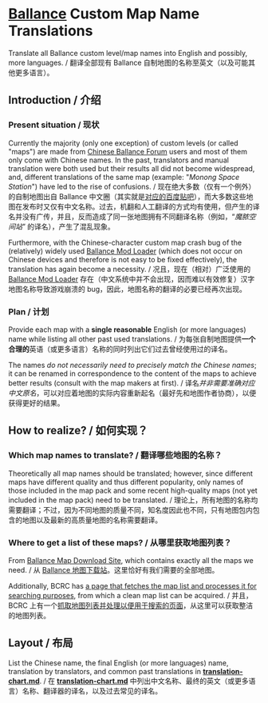 # [Ballance](https://en.wikipedia.org/wiki/Ballance) Custom Map Name Translations

Translate all Ballance custom level/map names into English and possibly, more languages. / 翻译全部现有 Ballance 自制地图的名称至英文（以及可能其他更多语言）。

## Introduction / 介绍

### Present situation / 现状

Currently the majority (only one exception) of custom levels (or called "maps") are made from [Chinese Ballance Forum](https://tieba.baidu.com/ballance) users and most of them only come with Chinese names. In the past, translators and manual translation were both used but their results all did not become widespread, and, different translations of the same map (example: "*Monong Space Station*") have led to the rise of confusions. / 现在绝大多数（仅有一个例外）的自制地图出自 Ballance 中文圈（其实就是[对应的百度贴吧](https://tieba.baidu.com/ballance)），而大多数这些地图在发布时又仅有中文名称。过去，机翻和人工翻译的方式均有使用，但产生的译名并没有广传，并且，反而造成了同一张地图拥有不同翻译名称（例如，“*魔脓空间站*” 的译名），产生了混乱现象。

Furthermore, with the Chinese-character custom map crash bug of the (relatively) widely used [Ballance Mod Loader](https://github.com/Gamepiaynmo/BallanceModLoader) (which does not occur on Chinese devices and therefore is not easy to be fixed effectively), the translation has again become a necessity. / 况且，现在（相对）广泛使用的 [Ballance Mod Loader](https://github.com/Gamepiaynmo/BallanceModLoader) 存在（中文系统中并不会出现，因而难以有效修复）汉字地图名称导致游戏崩溃的 bug，因此，地图名称的翻译的必要已经再次出现。

### Plan / 计划

Provide each map with a **single reasonable** English (or more languages) name while listing all other past used translations. / 为每张自制地图提供**一个合理的**英语（或更多语言）名称的同时列出它们过去曾经使用过的译名。

The names *do not necessarily need to precisely match the Chinese names*; it can be renamed in correspondence to the content of the maps to achieve better results (consult with the map makers at first). / 译名*并非需要准确对应中文原名*，可以对应着地图的实际内容重新起名（最好先和地图作者协商），以便获得更好的结果。

## How to realize? / 如何实现？

### Which map names to translate? / 翻译哪些地图的名称？

Theoretically all map names should be translated; however, since different maps have different quality and thus different popularity, only names of those included in the map pack and some recent high-quality maps (not yet included in the map pack) need to be translated. / 理论上，所有地图的名称均需要翻译；不过，因为不同地图的质量不同，知名度因此也不同，只有地图包内包含的地图以及最新的高质量地图的名称需要翻译。

### Where to get a list of these maps? / 从哪里获取地图列表？

From [Ballance Map Download Site](http://ballancemaps.ys168.com), which contains exactly all the maps we need. / 从 [Ballance 地图下载站](http://ballancemaps.ys168.com)。这里恰好有我们需要的全部地图。

Additionally, BCRC has [a page that fetches the map list and processes it for searching purposes](https://bcrc.info/maps/), from which a clean map list can be acquired. / 并且，BCRC 上有一个[抓取地图列表并处理以便用于搜索的页面](https://bcrc.info/maps/)，从这里可以获取整洁的地图列表。

## Layout / 布局

List the Chinese name, the final English (or more languages) name, translation by translators, and common past translations in [**translation-chart.md**](translation-chart.md). / 在 [**translation-chart.md**](translation-chart.md) 中列出中文名称、最终的英文（或更多语言）名称、翻译器的译名，以及过去常见的译名。
